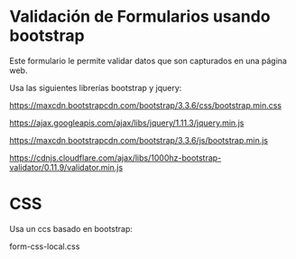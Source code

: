 # Validación de Formularios usando bootstrap

Este formulario le permite validar datos que son capturados en una página web.

Usa las siguientes librerías bootstrap y jquery:

https://maxcdn.bootstrapcdn.com/bootstrap/3.3.6/css/bootstrap.min.css

https://ajax.googleapis.com/ajax/libs/jquery/1.11.3/jquery.min.js

https://maxcdn.bootstrapcdn.com/bootstrap/3.3.6/js/bootstrap.min.js

https://cdnjs.cloudflare.com/ajax/libs/1000hz-bootstrap-validator/0.11.9/validator.min.js

# CSS

Usa un ccs basado en bootstrap:

form-css-local.css